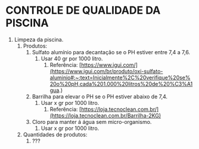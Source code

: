 <!-- markdownlint-disable-next-line -->
<nav><div class="topnav" id="myTopnav"><div w3-include-html="/menu.inc"></div></div></nav>

# CONTROLE DE QUALIDADE DA PISCINA

1. Limpeza da piscina.
   1. Produtos:
      1. Sulfato alumínio para decantação se o PH estiver entre 7,4 a 7,6.
         1. Usar 40 gr por 1000 litro.
            1. Referência: [https://www.igui.com/](https://www.igui.com/br/produto/oxi-sulfato-aluminio#:~:text=Inicialmente%2C%20verifique%20se%20o%20pH,cada%201.000%20litros%20de%20%C3%A1gua.)
      2. Barrilha para elevar o PH se o PH estiver abaixo de 7,4.
         1. Usar x gr por 1000 litro.
            1. Referência: [https://loja.tecnoclean.com.br/](https://loja.tecnoclean.com.br/Barrilha-2KG)
      3. Cloro para manter á água sem micro-organismo.
         1. Usar x gr por 1000 litro.
   2. Quantidades de produtos:
      1. ???

<!-- markdownlint-disable-next-line -->
<script>  includeHTML(); FixHeader(window,"myHeader"); </script>
                                             